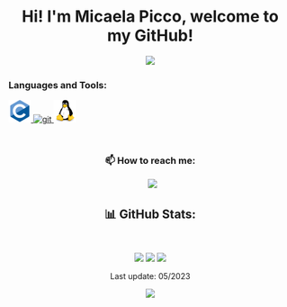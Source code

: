 <h1 align="center"> Hi! I'm Micaela Picco, welcome to my GitHub!</h1>
<div align="center">  

![](https://res.cloudinary.com/practicaldev/image/fetch/s--uXg-zzRB--/c_limit%2Cf_auto%2Cfl_progressive%2Cq_66%2Cw_880/https://thepracticaldev.s3.amazonaws.com/i/uqohmvsr0ilxd9wfb8bi.gif)  
  
</p>

<h3 align="left">Languages and Tools:</h3>
<p align="left"> <a href="https://www.cprogramming.com/" target="_blank" rel="noreferrer"> <img src="https://raw.githubusercontent.com/devicons/devicon/master/icons/c/c-original.svg" alt="c" width="40" height="40"/> </a> <a href="https://git-scm.com/" target="_blank" rel="noreferrer"> <img src="https://www.vectorlogo.zone/logos/git-scm/git-scm-icon.svg" alt="git" width="40" height="40"/> </a> <a href="https://www.linux.org/" target="_blank" rel="noreferrer"> <img src="https://raw.githubusercontent.com/devicons/devicon/master/icons/linux/linux-original.svg" alt="linux" width="40" height="40"/> </a> </p>

<br/>  

<h3 align="center"> 📫 How to reach me: </h3>

<div align="center">
  
&ensp;[<img src="https://img.shields.io/badge/Gmail-D14836?style=for-the-badge&logo=gmail&logoColor=white" />](mailto:micaelaabril421@gmail.com)
  
</div>
 

<h2 align="center"> 📊 GitHub Stats: </h2>
<br />
<p align="center">
<img src="https://github-readme-stats.vercel.app/api?username=micaelapicco&&show_icons=true&count_private=true&theme=bear&hide_border=true&hide=issues,contribs&bg_color=00000000" />
<img src="https://github-readme-stats.vercel.app/api/top-langs/?username=micaelapicco&theme=bear&hide_border=true&bg_color=00000000&include_all_commits=false&count_private=false&layout=compact" />
<img src="https://github-readme-streak-stats.herokuapp.com/?user=micaelapicco&theme=bear&hide_border=true&background=00000000" />
<div align="center">Last update: 05/2023 
<div>
</p>
  
 ![](https://komarev.com/ghpvc/?username=micaelapicco&color=77417d&style=plastic)

